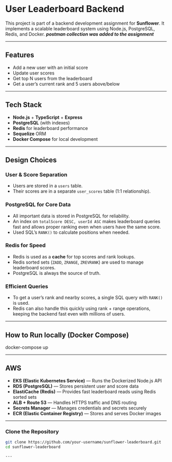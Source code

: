 # User Leaderboard Backend

This project is part of a backend development assignment for **Sunflower**. It implements a scalable leaderboard system using Node.js, PostgreSQL, Redis, and Docker.
***postman collection was added to the assignment***

---

## Features

- Add a new user with an initial score
- Update user scores
- Get top N users from the leaderboard
- Get a user’s current rank and 5 users above/below
---

## Tech Stack

- **Node.js** + **TypeScript** + **Express**
- **PostgreSQL** (with indexes)
- **Redis** for leaderboard performance
- **Sequelize** ORM
- **Docker Compose** for local development

---

## Design Choices


### User & Score Separation

- Users are stored in a `users` table.
- Their scores are in a separate `user_scores` table (1:1 relationship).


### PostgreSQL for Core Data

- All important data is stored in PostgreSQL for reliability.
- An index on `totalScore DESC, userId ASC` makes leaderboard queries fast and allows proper ranking even when users have the same score.
- Used SQL’s `RANK()` to calculate positions when needed.


### Redis for Speed

- Redis is used as a **cache** for top scores and rank lookups.
- Redis sorted sets (`ZADD`, `ZRANGE`, `ZREVRANK`) are used to manage leaderboard scores.
- PostgreSQL is always the source of truth.



### Efficient Queries

- To get a user’s rank and nearby scores, a single SQL query with `RANK()` is used.
- Redis can also handle this quickly using rank + range operations, keeping the backend fast even with millions of users.

---

## How to Run locally (Docker Compose)
docker-compose up

---

## AWS
- **EKS (Elastic Kubernetes Service)** — Runs the Dockerized Node.js API
- **RDS (PostgreSQL)** — Stores persistent user and score data
- **ElastiCache (Redis)** — Provides fast leaderboard reads using Redis sorted sets
- **ALB + Route 53** — Handles HTTPS traffic and DNS routing
- **Secrets Manager** — Manages credentials and secrets securely
- **ECR (Elastic Container Registry)** — Stores and serves Docker images


---
### Clone the Repository

```bash
git clone https://github.com/your-username/sunflower-leaderboard.git
cd sunflower-leaderboard

---